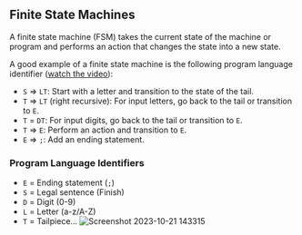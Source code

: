 ## Finite State Machines

A finite state machine (FSM) takes the current state of the machine or program and performs an action that changes the state into a new state.

A good example of a finite state machine is the following program language identifier ([watch the video](https://www.youtube.com/watch?v=RjOCRYdg8BY)):

- `S` => `LT`: Start with a letter and transition to the state of the tail.
- `T` => `LT` (right recursive): For input letters, go back to the tail or transition to `E`.
- `T` = `DT`: For input digits, go back to the tail or transition to `E`.
- `T` => `E`: Perform an action and transition to `E`.
- `E` => `;`: Add an ending statement.

### Program Language Identifiers

- `E` = Ending statement (`;`)
- `S` = Legal sentence (Finish)
- `D` = Digit (0-9)
- `L` = Letter (a-z/A-Z)
- `T` = Tailpiece...
![Screenshot 2023-10-21 143315](https://github.com/alljustafavor/web-guided-project-async-redux/assets/63937680/c79b75e5-7028-4b4f-b1d9-b855e38ebcd9)
